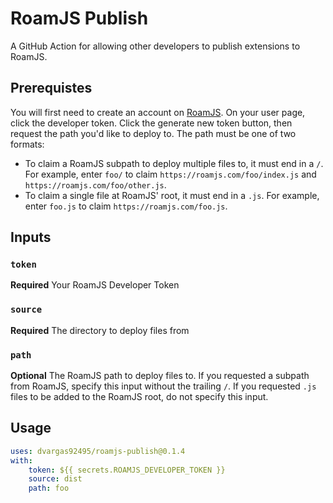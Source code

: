 # RoamJS Publish

A GitHub Action for allowing other developers to publish extensions to RoamJS.

## Prerequistes

You will first need to create an account on [RoamJS](https://roamjs.com). On your user page, click the developer token. Click the generate new token button, then request the path you'd like to deploy to. The path must be one of two formats:
- To claim a RoamJS subpath to deploy multiple files to, it must end in a `/`. For example, enter `foo/` to claim `https://roamjs.com/foo/index.js` and `https://roamjs.com/foo/other.js`.
- To claim a single file at RoamJS' root, it must end in a `.js`. For example, enter `foo.js` to claim `https://roamjs.com/foo.js`.

## Inputs

### `token`

**Required** Your RoamJS Developer Token

### `source`

**Required** The directory to deploy files from

### `path`

**Optional** The RoamJS path to deploy files to. If you requested a subpath from RoamJS, specify this input without the trailing `/`. If you requested `.js` files to be added to the RoamJS root, do not specify this input.

## Usage

```yaml
uses: dvargas92495/roamjs-publish@0.1.4
with:
    token: ${{ secrets.ROAMJS_DEVELOPER_TOKEN }}
    source: dist
    path: foo
```
